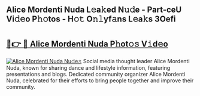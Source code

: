 ## Alice Mordenti Nuda L𝚎a𝚔ed N𝚞𝚍e - Part-ceU Vi𝚍𝚎o P𝚑𝚘tos - H𝚘𝚝 O𝚗𝚕yf𝚊ns L𝚎a𝚔s 3Oefi

# <h2><a href="http://kf2oaoz.oniu.top/?m=Alice+Mordenti+Nuda">🔗👉 🔴 Alice Mordenti Nuda P𝚑ot𝚘𝚜 V𝚒d𝚎o</a></h2>

[![Alice Mordenti Nuda Nu𝚍e𝚜](https://i.imgur.com/0qMVB7G.gif)](http://kf2oaoz.oniu.top/?m=Alice+Mordenti+Nuda)
Social media thought leader Alice Mordenti Nuda, known for sharing dance and lifestyle information, featuring presentations and blogs. Dedicated community organizer Alice Mordenti Nuda, celebrated for their efforts to bring people together and improve their community.  
